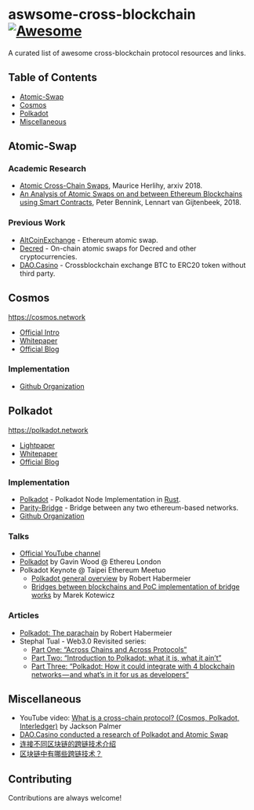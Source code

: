 # aswsome-cross-blockchain [![Awesome](https://cdn.rawgit.com/sindresorhus/awesome/d7305f38d29fed78fa85652e3a63e154dd8e8829/media/badge.svg)](https://github.com/sindresorhus/awesome)

A curated list of awesome cross-blockchain protocol resources and links.

## Table of Contents

- [Atomic-Swap](#atomic-swap)
- [Cosmos](#cosmos)
- [Polkadot](#polkadot)
- [Miscellaneous](#miscellaneous)

## Atomic-Swap

### Academic Research

* [Atomic Cross-Chain Swaps](https://arxiv.org/abs/1801.09515), Maurice Herlihy, arxiv 2018.
* [An Analysis of Atomic Swaps on and between Ethereum Blockchains using Smart Contracts](http://uvalight.net/~delaat/rp/2017-2018/p42/report.pdf), Peter Bennink, Lennart van Gijtenbeek, 2018.

### Previous Work

* [AltCoinExchange](https://github.com/AltCoinExchange/ethatomicswap) - Ethereum atomic swap.
* [Decred](https://github.com/decred/atomicswap) - On-chain atomic swaps for Decred and other cryptocurrencies.
* [DAO.Casino](https://github.com/DaoCasino/BTC2ERC20_atomicswap) - Crossblockchain exchange BTC to ERC20 token without third party.

## Cosmos

<https://cosmos.network>

* [Official Intro](https://cosmos.network/intro)
* [Whitepaper](https://cosmos.network/whitepaper)
* [Official Blog](https://blog.cosmos.network)

### Implementation
* [Github Organization](https://github.com/cosmos)

## Polkadot

<https://polkadot.network>

* [Lightpaper](https://polkadot.network/Polkadot-lightpaper.pdf)
* [Whitepaper](https://github.com/w3f/polkadot-white-paper/blob/master/PolkaDotPaper.pdf)
* [Official Blog](https://medium.com/polkadot-network)

### Implementation

* [Polkadot](https://github.com/paritytech/polkadot) - Polkadot Node Implementation in [Rust](https://www.rust-lang.org/en-US/).
* [Parity-Bridge](https://github.com/paritytech/parity-bridge) - Bridge between any two ethereum-based networks.
* [Github Organization](https://github.com/polkadot-io/)

### Talks

* [Official YouTube channel](https://www.youtube.com/channel/UCB7PbjuZLEba_znc7mEGNgw)
* [Polkadot](https://www.youtube.com/watch?v=lIghiCmHz0U) by Gavin Wood @ Ethereu London
* Polkadot Keynote @ Taipei Ethereum Meetuo
    * [Polkadot general overview](https://www.youtube.com/watch?v=UKNt3nVTIN8&t=2m30s) by Robert Habermeier 
    * [Bridges between blockchains and PoC implementation of bridge works](https://www.youtube.com/watch?v=UKNt3nVTIN8&t=42m) by Marek Kotewicz 

### Articles

* [Polkadot: The parachain](https://medium.com/polkadot-network/polkadot-the-parachain-3808040a769a) by Robert Habermeier
* Stephal Tual - Web3.0 Revisited series:
    * [Part One: “Across Chains and Across Protocols”](https://blog.stephantual.com/web-3-0-revisited-part-one-across-chains-and-across-protocols-4282b01054c5)
    * [Part Two: “Introduction to Polkadot: what it is, what it ain’t”](https://blog.stephantual.com/web-three-revisited-part-two-introduction-to-polkadot-what-it-is-what-it-aint-657782051d34)
    * [Part Three: “Polkadot: How it could integrate with 4 blockchain networks — and what’s in it for us as developers”](https://blog.stephantual.com/title-12deb5d6eeed)

## Miscellaneous

* YouTube video: [What is a cross-chain protocol? (Cosmos, Polkadot, Interledger)](https://www.youtube.com/watch?v=wq1fXPLktUQ) by Jackson Palmer
* [DAO.Casino conducted a research of Polkadot and Atomic Swap](https://medium.com/@dao.casino/dao-casino-conducted-a-research-of-polkadot-and-atomic-swap-b03e44886735)
* [连接不同区块链的跨链技术介绍](https://www.qkldx.net/topic/411/连接不同区块链的跨链技术介绍)
* [区块链中有哪些跨链技术？](https://36kr.com/p/5117175.html)

## Contributing

Contributions are always welcome!

